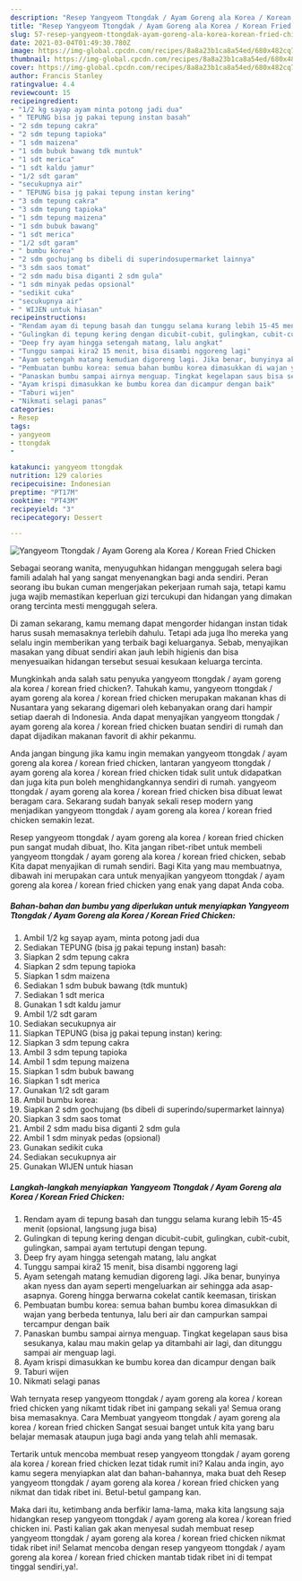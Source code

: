 ```yaml
---
description: "Resep Yangyeom Ttongdak / Ayam Goreng ala Korea / Korean Fried Chicken Sederhana Untuk Jualan"
title: "Resep Yangyeom Ttongdak / Ayam Goreng ala Korea / Korean Fried Chicken Sederhana Untuk Jualan"
slug: 57-resep-yangyeom-ttongdak-ayam-goreng-ala-korea-korean-fried-chicken-sederhana-untuk-jualan
date: 2021-03-04T01:49:30.780Z
image: https://img-global.cpcdn.com/recipes/8a8a23b1ca8a54ed/680x482cq70/yangyeom-ttongdak-ayam-goreng-ala-korea-korean-fried-chicken-foto-resep-utama.jpg
thumbnail: https://img-global.cpcdn.com/recipes/8a8a23b1ca8a54ed/680x482cq70/yangyeom-ttongdak-ayam-goreng-ala-korea-korean-fried-chicken-foto-resep-utama.jpg
cover: https://img-global.cpcdn.com/recipes/8a8a23b1ca8a54ed/680x482cq70/yangyeom-ttongdak-ayam-goreng-ala-korea-korean-fried-chicken-foto-resep-utama.jpg
author: Francis Stanley
ratingvalue: 4.4
reviewcount: 15
recipeingredient:
- "1/2 kg sayap ayam minta potong jadi dua"
- " TEPUNG bisa jg pakai tepung instan basah"
- "2 sdm tepung cakra"
- "2 sdm tepung tapioka"
- "1 sdm maizena"
- "1 sdm bubuk bawang tdk muntuk"
- "1 sdt merica"
- "1 sdt kaldu jamur"
- "1/2 sdt garam"
- "secukupnya air"
- " TEPUNG bisa jg pakai tepung instan kering"
- "3 sdm tepung cakra"
- "3 sdm tepung tapioka"
- "1 sdm tepung maizena"
- "1 sdm bubuk bawang"
- "1 sdt merica"
- "1/2 sdt garam"
- " bumbu korea"
- "2 sdm gochujang bs dibeli di superindosupermarket lainnya"
- "3 sdm saos tomat"
- "2 sdm madu bisa diganti 2 sdm gula"
- "1 sdm minyak pedas opsional"
- "sedikit cuka"
- "secukupnya air"
- " WIJEN untuk hiasan"
recipeinstructions:
- "Rendam ayam di tepung basah dan tunggu selama kurang lebih 15-45 menit (opsional, langsung juga bisa)"
- "Gulingkan di tepung kering dengan dicubit-cubit, gulingkan, cubit-cubit, gulingkan, sampai ayam tertutupi dengan tepung."
- "Deep fry ayam hingga setengah matang, lalu angkat"
- "Tunggu sampai kira2 15 menit, bisa disambi nggoreng lagi"
- "Ayam setengah matang kemudian digoreng lagi. Jika benar, bunyinya akan nyess dan ayam seperti mengeluarkan air sehingga ada asap-asapnya. Goreng hingga berwarna cokelat cantik keemasan, tiriskan"
- "Pembuatan bumbu korea: semua bahan bumbu korea dimasukkan di wajan yang berbeda tentunya, lalu beri air dan campurkan sampai tercampur dengan baik"
- "Panaskan bumbu sampai airnya menguap. Tingkat kegelapan saus bisa sesukanya, kalau mau makin gelap ya ditambahi air lagi, dan ditunggu sampai air menguap lagi."
- "Ayam krispi dimasukkan ke bumbu korea dan dicampur dengan baik"
- "Taburi wijen"
- "Nikmati selagi panas"
categories:
- Resep
tags:
- yangyeom
- ttongdak
- 

katakunci: yangyeom ttongdak  
nutrition: 129 calories
recipecuisine: Indonesian
preptime: "PT17M"
cooktime: "PT43M"
recipeyield: "3"
recipecategory: Dessert

---
```



![Yangyeom Ttongdak / Ayam Goreng ala Korea / Korean Fried Chicken](https://img-global.cpcdn.com/recipes/8a8a23b1ca8a54ed/680x482cq70/yangyeom-ttongdak-ayam-goreng-ala-korea-korean-fried-chicken-foto-resep-utama.jpg)

Sebagai seorang wanita, menyuguhkan hidangan menggugah selera bagi famili adalah hal yang sangat menyenangkan bagi anda sendiri. Peran seorang ibu bukan cuman mengerjakan pekerjaan rumah saja, tetapi kamu juga wajib memastikan keperluan gizi tercukupi dan hidangan yang dimakan orang tercinta mesti menggugah selera.

Di zaman  sekarang, kamu memang dapat mengorder hidangan instan tidak harus susah memasaknya terlebih dahulu. Tetapi ada juga lho mereka yang selalu ingin memberikan yang terbaik bagi keluarganya. Sebab, menyajikan masakan yang dibuat sendiri akan jauh lebih higienis dan bisa menyesuaikan hidangan tersebut sesuai kesukaan keluarga tercinta. 



Mungkinkah anda salah satu penyuka yangyeom ttongdak / ayam goreng ala korea / korean fried chicken?. Tahukah kamu, yangyeom ttongdak / ayam goreng ala korea / korean fried chicken merupakan makanan khas di Nusantara yang sekarang digemari oleh kebanyakan orang dari hampir setiap daerah di Indonesia. Anda dapat menyajikan yangyeom ttongdak / ayam goreng ala korea / korean fried chicken buatan sendiri di rumah dan dapat dijadikan makanan favorit di akhir pekanmu.

Anda jangan bingung jika kamu ingin memakan yangyeom ttongdak / ayam goreng ala korea / korean fried chicken, lantaran yangyeom ttongdak / ayam goreng ala korea / korean fried chicken tidak sulit untuk didapatkan dan juga kita pun boleh menghidangkannya sendiri di rumah. yangyeom ttongdak / ayam goreng ala korea / korean fried chicken bisa dibuat lewat beragam cara. Sekarang sudah banyak sekali resep modern yang menjadikan yangyeom ttongdak / ayam goreng ala korea / korean fried chicken semakin lezat.

Resep yangyeom ttongdak / ayam goreng ala korea / korean fried chicken pun sangat mudah dibuat, lho. Kita jangan ribet-ribet untuk membeli yangyeom ttongdak / ayam goreng ala korea / korean fried chicken, sebab Kita dapat menyajikan di rumah sendiri. Bagi Kita yang mau membuatnya, dibawah ini merupakan cara untuk menyajikan yangyeom ttongdak / ayam goreng ala korea / korean fried chicken yang enak yang dapat Anda coba.

<!--inarticleads1-->

##### Bahan-bahan dan bumbu yang diperlukan untuk menyiapkan Yangyeom Ttongdak / Ayam Goreng ala Korea / Korean Fried Chicken:

1. Ambil 1/2 kg sayap ayam, minta potong jadi dua
1. Sediakan  TEPUNG (bisa jg pakai tepung instan) basah:
1. Siapkan 2 sdm tepung cakra
1. Siapkan 2 sdm tepung tapioka
1. Siapkan 1 sdm maizena
1. Sediakan 1 sdm bubuk bawang (tdk muntuk)
1. Sediakan 1 sdt merica
1. Gunakan 1 sdt kaldu jamur
1. Ambil 1/2 sdt garam
1. Sediakan secukupnya air
1. Siapkan  TEPUNG (bisa jg pakai tepung instan) kering:
1. Siapkan 3 sdm tepung cakra
1. Ambil 3 sdm tepung tapioka
1. Ambil 1 sdm tepung maizena
1. Siapkan 1 sdm bubuk bawang
1. Siapkan 1 sdt merica
1. Gunakan 1/2 sdt garam
1. Ambil  bumbu korea:
1. Siapkan 2 sdm gochujang (bs dibeli di superindo/supermarket lainnya)
1. Siapkan 3 sdm saos tomat
1. Ambil 2 sdm madu bisa diganti 2 sdm gula
1. Ambil 1 sdm minyak pedas (opsional)
1. Gunakan sedikit cuka
1. Sediakan secukupnya air
1. Gunakan  WIJEN untuk hiasan




<!--inarticleads2-->

##### Langkah-langkah menyiapkan Yangyeom Ttongdak / Ayam Goreng ala Korea / Korean Fried Chicken:

1. Rendam ayam di tepung basah dan tunggu selama kurang lebih 15-45 menit (opsional, langsung juga bisa)
1. Gulingkan di tepung kering dengan dicubit-cubit, gulingkan, cubit-cubit, gulingkan, sampai ayam tertutupi dengan tepung.
1. Deep fry ayam hingga setengah matang, lalu angkat
1. Tunggu sampai kira2 15 menit, bisa disambi nggoreng lagi
1. Ayam setengah matang kemudian digoreng lagi. Jika benar, bunyinya akan nyess dan ayam seperti mengeluarkan air sehingga ada asap-asapnya. Goreng hingga berwarna cokelat cantik keemasan, tiriskan
1. Pembuatan bumbu korea: semua bahan bumbu korea dimasukkan di wajan yang berbeda tentunya, lalu beri air dan campurkan sampai tercampur dengan baik
1. Panaskan bumbu sampai airnya menguap. Tingkat kegelapan saus bisa sesukanya, kalau mau makin gelap ya ditambahi air lagi, dan ditunggu sampai air menguap lagi.
1. Ayam krispi dimasukkan ke bumbu korea dan dicampur dengan baik
1. Taburi wijen
1. Nikmati selagi panas




Wah ternyata resep yangyeom ttongdak / ayam goreng ala korea / korean fried chicken yang nikamt tidak ribet ini gampang sekali ya! Semua orang bisa memasaknya. Cara Membuat yangyeom ttongdak / ayam goreng ala korea / korean fried chicken Sangat sesuai banget untuk kita yang baru belajar memasak ataupun juga bagi anda yang telah ahli memasak.

Tertarik untuk mencoba membuat resep yangyeom ttongdak / ayam goreng ala korea / korean fried chicken lezat tidak rumit ini? Kalau anda ingin, ayo kamu segera menyiapkan alat dan bahan-bahannya, maka buat deh Resep yangyeom ttongdak / ayam goreng ala korea / korean fried chicken yang nikmat dan tidak ribet ini. Betul-betul gampang kan. 

Maka dari itu, ketimbang anda berfikir lama-lama, maka kita langsung saja hidangkan resep yangyeom ttongdak / ayam goreng ala korea / korean fried chicken ini. Pasti kalian gak akan menyesal sudah membuat resep yangyeom ttongdak / ayam goreng ala korea / korean fried chicken nikmat tidak ribet ini! Selamat mencoba dengan resep yangyeom ttongdak / ayam goreng ala korea / korean fried chicken mantab tidak ribet ini di tempat tinggal sendiri,ya!.

